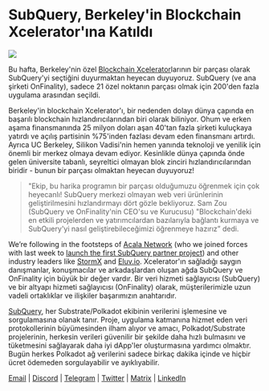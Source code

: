 # SubQuery, Berkeley'in Blockchain Xcelerator'ına Katıldı

![](https://miro.medium.com/max/1400/0*gYUy-1COtbpLV1X1)


Bu hafta, Berkeley'nin özel [Blockchain Xcelerator](https://www.xcelerator.berkeley.edu/)larının bir parçası olarak SubQuery'yi seçtiğini duyurmaktan heyecan duyuyoruz. SubQuery (ve ana şirketi OnFinality), sadece 21 özel noktanın parçası olmak için 200'den fazla uygulama arasından seçildi.

Berkeley'in blockchain Xcelerator'ı, bir nedenden dolayı dünya çapında en başarılı blockchain hızlandırıcılarından biri olarak biliniyor. Ohum ve erken aşama finansmanında 25 milyon doları aşan 40'tan fazla şirketi kuluçkaya yatırdı ve açılış partisinin %75'inden fazlası devam eden finansmanı artırdı. Ayrıca UC Berkeley, Silikon Vadisi'nin hemen yanında teknoloji ve yenilik için önemli bir merkez olmaya devam ediyor. Kesinlikle dünya çapında önde gelen üniversite tabanlı, seyreltici olmayan blok zinciri hızlandırıcılarından biridir - bunun bir parçası olmaktan heyecan duyuyoruz!

> "Ekip, bu harika programın bir parçası olduğumuzu öğrenmek için çok heyecanlı! SubQuery merkezi olmayan web veri ürünlerinin geliştirilmesini hızlandırmayı dört gözle bekliyoruz. Sam Zou (SubQuery ve OnFinality'nin CEO'su ve Kurucusu) "Blockchain'deki en etkili projelerden ve yatırımcılardan bazılarıyla bağlantı kurmaya ve SubQuery'yi nasıl geliştirebileceğimizi öğrenmeye hazırız” dedi.

We’re following in the footsteps of [Acala Network](https://acala.network) (who we joined forces with last week to [launch the first SubQuery partner project](https://subquery.medium.com/subquery-integrates-acala-to-aggregate-and-serve-defi-data-to-polkadot-and-kusama-builders-fc9af6a7aae1)) and other industry leaders like [StormX](https://stormx.io) and [Eluv.io](https://eluv.io). Xcelerator'ın sağladığı saygın danışmanlar, konuşmacılar ve arkadaşlardan oluşan ağda SubQuery ve OnFinality için büyük bir değer vardır. Bir veri hizmeti sağlayıcısı (SubQuery) ve bir altyapı hizmeti sağlayıcısı (OnFinality) olarak, müşterilerimizle uzun vadeli ortaklıklar ve ilişkiler başarımızın anahtarıdır.

[SubQuery](https://www.subquery.network/), her Substrate/Polkadot ekibinin verilerini işlemesine ve sorgulamasına olanak tanır. Proje, uygulama katmanına hizmet eden veri protokollerinin büyümesinden ilham alıyor ve amacı, Polkadot/Substrate projelerinin, herkesin verileri güvenilir bir şekilde daha hızlı bulmasını ve tüketmesini sağlayarak daha iyi dApp'ler oluşturmasına yardımcı olmaktır. Bugün herkes Polkadot ağ verilerini sadece birkaç dakika içinde ve hiçbir ücret ödemeden sorgulayabilir ve ayıklıyabilir.

[Email](mailto:hello@subquery.network) | [Discord](https://discord.com/invite/78zg8aBSMG) | [Telegram](https://t.me/subquerynetwork) | [Twitter](https://twitter.com/subquerynetwork) | [Matrix](https://matrix.to/#/#subquery:matrix.org) | [LinkedIn](https://www.linkedin.com/company/subquery)

